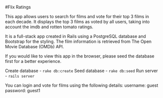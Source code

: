 #Flix Ratings

This app allows users to search for films and vote for their top 3 films in each decade. It displays the top 3 films as voted by all users, taking into account the imdb and rotten tomato ratings.

It is a full-stack app created in Rails using a PostgreSQL database and Bootstrap for the styling. The film information is retrieved from The Open Movie Database (OMDb) API.


If you would like to view this app in the browser, please seed the database first for a better experience.

Create database - `rake db:create`
Seed database - `rake db:seed`
Run server - `rails server`

You can login and vote for films using the following details:
  username: guest
  password: guest1


<!-- This README would normally document whatever steps are necessary to get the
application up and running.

Things you may want to cover:

* Ruby version

* System dependencies

* Configuration

* Database creation

* Database initialization

* How to run the test suite

* Services (job queues, cache servers, search engines, etc.)

* Deployment instructions

* ... -->
